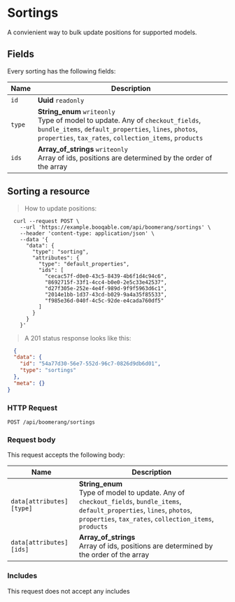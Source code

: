 # Sortings

A convienient way to bulk update positions for supported models.

## Fields
Every sorting has the following fields:

Name | Description
-- | --
`id` | **Uuid** `readonly`<br>
`type` | **String_enum** `writeonly`<br>Type of model to update. Any of `checkout_fields`, `bundle_items`, `default_properties`, `lines`, `photos`, `properties`, `tax_rates`, `collection_items`, `products`
`ids` | **Array_of_strings** `writeonly`<br>Array of ids, positions are determined by the order of the array


## Sorting a resource



> How to update positions:

```shell
  curl --request POST \
    --url 'https://example.booqable.com/api/boomerang/sortings' \
    --header 'content-type: application/json' \
    --data '{
      "data": {
        "type": "sorting",
        "attributes": {
          "type": "default_properties",
          "ids": [
            "cecac57f-d0e0-43c5-8439-4b6f1d4c94c6",
            "8692715f-33f1-4cc4-b0e0-2e5c33e42537",
            "d27f305e-252e-4e4f-989d-9f9f5963d6c1",
            "2014e1bb-1d37-43cd-b029-9a4a35f85533",
            "f985e36d-040f-4c5c-92de-e4cada760df5"
          ]
        }
      }
    }'
```

> A 201 status response looks like this:

```json
  {
  "data": {
    "id": "54a77d30-56e7-552d-96c7-0826d9db6d01",
    "type": "sortings"
  },
  "meta": {}
}
```

### HTTP Request

`POST /api/boomerang/sortings`

### Request body

This request accepts the following body:

Name | Description
-- | --
`data[attributes][type]` | **String_enum** <br>Type of model to update. Any of `checkout_fields`, `bundle_items`, `default_properties`, `lines`, `photos`, `properties`, `tax_rates`, `collection_items`, `products`
`data[attributes][ids]` | **Array_of_strings** <br>Array of ids, positions are determined by the order of the array


### Includes

This request does not accept any includes